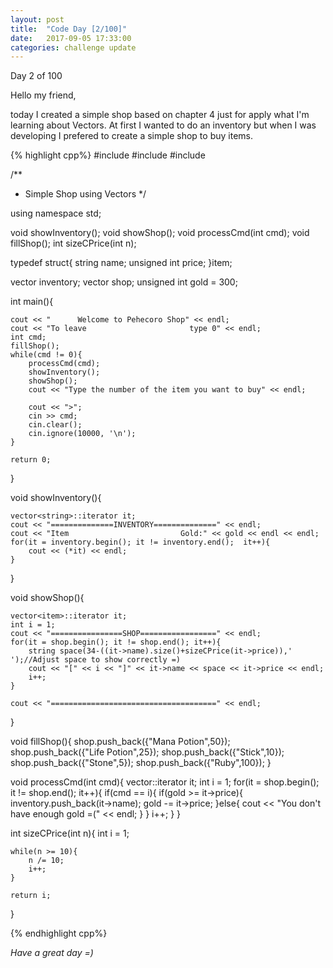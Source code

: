 ```yaml
---
layout: post
title:  "Code Day [2/100]"
date:   2017-09-05 17:33:00
categories: challenge update
---
```


Day 2 of 100

Hello my friend,

today I created a simple shop based on chapter 4 just for apply what I'm learning about Vectors.
At first I wanted to do an inventory but when I was developing I prefered to create a simple shop to buy items.

{% highlight cpp%}
#include <iostream>
#include <string>
#include <vector>

/**
 * Simple Shop using Vectors
 */

using namespace std;

void showInventory();
void showShop();
void processCmd(int cmd);
void fillShop();
int sizeCPrice(int n);

typedef struct{
	string name;
	unsigned int price;
}item;


vector<string> inventory;
vector<item> shop;
unsigned int gold = 300;

int main(){

	cout << "      Welcome to Pehecoro Shop" << endl;
	cout << "To leave                       type 0" << endl;
	int cmd;
	fillShop();
	while(cmd != 0){
		processCmd(cmd);
		showInventory();
		showShop();
		cout << "Type the number of the item you want to buy" << endl;

		cout << ">";
		cin >> cmd;
		cin.clear();
		cin.ignore(10000, '\n');
	}

	return 0;
}

void showInventory(){

	vector<string>::iterator it;
	cout << "==============INVENTORY==============" << endl;
	cout << "Item                         Gold:" << gold << endl << endl;
	for(it = inventory.begin(); it != inventory.end();  it++){
		cout << (*it) << endl;
	}
}

void showShop(){

	vector<item>::iterator it;
	int i = 1;
	cout << "================SHOP=================" << endl;
	for(it = shop.begin(); it != shop.end(); it++){
		string space(34-((it->name).size()+sizeCPrice(it->price)),' ');//Adjust space to show correctly =)
		cout << "[" << i << "]" << it->name << space << it->price << endl;
		i++;
	}

	cout << "=====================================" << endl;

}

void fillShop(){
	shop.push_back({"Mana Potion",50});
	shop.push_back({"Life Potion",25});
	shop.push_back({"Stick",10});
	shop.push_back({"Stone",5});
	shop.push_back({"Ruby",100});
}

void processCmd(int cmd){
	vector<item>::iterator it;
	int i = 1;
	for(it = shop.begin(); it != shop.end(); it++){
		if(cmd == i){
			if(gold >= it->price){
				inventory.push_back(it->name);
				gold -= it->price;
			}else{
				cout << "You don't have enough gold =(" << endl;
			}
		}
		i++;
	}
}

int sizeCPrice(int n){
	int i = 1;

	while(n >= 10){
		n /= 10;
		i++;
	}

	return i;
}

{% endhighlight cpp%}

_Have a great day =)_